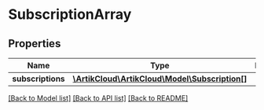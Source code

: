 # SubscriptionArray

## Properties
Name | Type | Description | Notes
------------ | ------------- | ------------- | -------------
**subscriptions** | [**\ArtikCloud\ArtikCloud\Model\Subscription[]**](Subscription.md) |  | [optional] 

[[Back to Model list]](../README.md#documentation-for-models) [[Back to API list]](../README.md#documentation-for-api-endpoints) [[Back to README]](../README.md)


